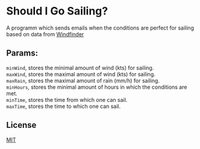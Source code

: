 # Should I Go Sailing?

A programm which sends emails when the conditions are perfect for sailing based on data from [Windfinder](www.windfinder.com)

## Params:

`minWind`, stores the minimal amount of wind (kts) for sailing.  
`maxWind`, stores the maximal amount of wind (kts) for sailing.  
`maxRain`, stores the maximal amount of rain (mm/h) for sailing.  
`minHours`, stores the minimal amount of hours in which the conditions are met.  
`minTime`, stores the time from which one can sail.  
`maxTime`, stores the time to which one can sail.

## License

[MIT](https://choosealicense.com/licenses/mit/)
